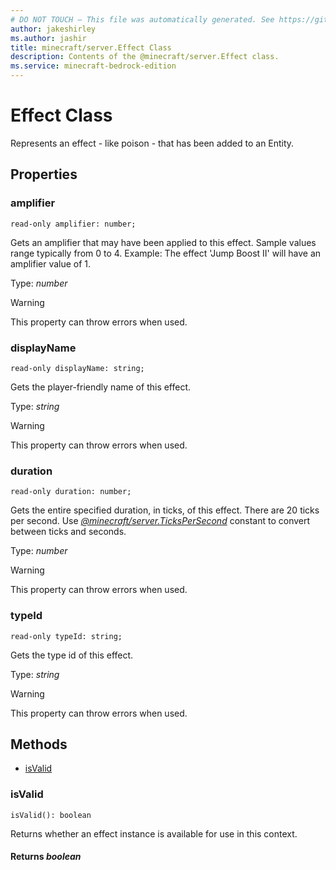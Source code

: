 ```yaml
---
# DO NOT TOUCH — This file was automatically generated. See https://github.com/mojang/minecraftapidocsgenerator to modify descriptions, examples, etc.
author: jakeshirley
ms.author: jashir
title: minecraft/server.Effect Class
description: Contents of the @minecraft/server.Effect class.
ms.service: minecraft-bedrock-edition
---
```

# Effect Class

Represents an effect - like poison - that has been added to an Entity.

## Properties

### **amplifier**
`read-only amplifier: number;`

Gets an amplifier that may have been applied to this effect. Sample values range typically from 0 to 4. Example: The effect 'Jump Boost II' will have an amplifier value of 1.

Type: *number*
    
> [!WARNING]
> This property can throw errors when used.

### **displayName**
`read-only displayName: string;`

Gets the player-friendly name of this effect.

Type: *string*
    
> [!WARNING]
> This property can throw errors when used.

### **duration**
`read-only duration: number;`

Gets the entire specified duration, in ticks, of this effect. There are 20 ticks per second. Use [*@minecraft/server.TicksPerSecond*](../../minecraft/server/minecraft-server.md#tickspersecond) constant to convert between ticks and seconds.

Type: *number*
    
> [!WARNING]
> This property can throw errors when used.

### **typeId**
`read-only typeId: string;`

Gets the type id of this effect.

Type: *string*
    
> [!WARNING]
> This property can throw errors when used.

## Methods
- [isValid](#isvalid)

### **isValid**
`
isValid(): boolean
`

Returns whether an effect instance is available for use in this context.

#### **Returns** *boolean*
